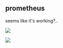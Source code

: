 ## prometheus

seems like it's working?..

![](https://imageup.ru/img262/4208843/8-aba.png)

![](https://imageup.ru/img147/4208848/8-laba-2.png)